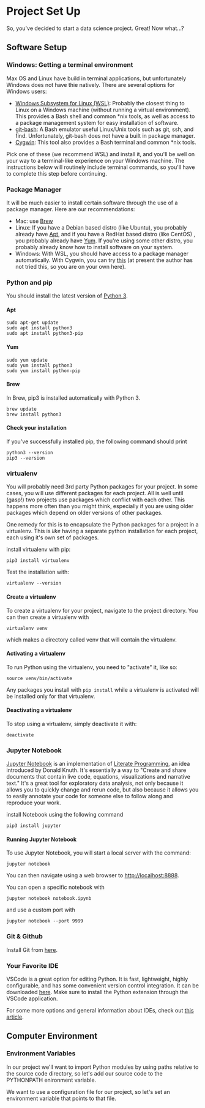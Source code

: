 # Project Set Up

So, you've decided to start a data science project. Great! Now what...?

## Software Setup

### Windows: Getting a terminal environment

Max OS and Linux have build in terminal applications, but unfortunately Windows does not have thie natively.
There are several options for Windows users:

* [Windows Subsystem for Linux (WSL)](https://docs.microsoft.com/en-us/windows/wsl/install-win10): Probably the closest thing to Linux on a Windows machine (without running a virtual environment). This provides a Bash shell and common \*nix tools, as well as access to a package management system for easy installation of software.
* [git-bash](https://gitforwindows.org/): A Bash emulator useful Linux/Unix tools such as git, ssh, and find. Unfortunately, git-bash does not have a built in package manager.
* [Cygwin](https://www.cygwin.com/): This tool also provides a Bash terminal and common \*nix tools. 

Pick one of these (we recommend WSL) and install it, and you'll be well on your way to a terminal-like experience on your Windows machine.
The instructions below will routinely include terminal commands, so you'll have to complete this step before continuing. 

### Package Manager

It will be much easier to install certain software through the use of a package manager.
Here are our recommendations:

* Mac: use [Brew](https://brew.sh/)
* Linux: If you have a Debian based distro (like Ubuntu), you probably already have [Apt](), and if you have a RedHat based distro (like CentOS) , you probably already have [Yum](http://yum.baseurl.org/). If you're using some other distro, you probably already know how to install software on your system.
* Windows: With WSL, you should have access to a package manager automatically. With Cygwin, you can try [this](https://github.com/transcode-open/apt-cyg) (at present the author has not tried this, so you are on your own here).

### Python and pip

You should install the latest version of [Python 3](https://www.python.org/downloads/). 

#### Apt
```
sudo apt-get update
sudo apt install python3
sudo apt install python3-pip
```

#### Yum
```
sudo yum update
sudo yum install python3
sudo yum install python-pip
```

#### Brew
In Brew, pip3 is installed automatically with Python 3.
```
brew update
brew install python3
```

#### Check your installation
If you've successfully installed pip, the following command should print 
```
python3 --version
pip3 --version
```

### virtualenv

You will probably need 3rd party Python packages for your project.
In some cases, you will use different packages for each project. 
All is well until (gasp!) two projects use packages which conflict with each other. 
This happens more often than you might think, especially if you are using older packages which depend on older versions of other packages.

One remedy for this is to encapsulate the Python packages for a project in a virtualenv.
This is *like* having a separate python installation for each project, each using it's own set of packages.

install virtualenv with pip:
```
pip3 install virtualenv
```
Test the installation with:
```
virtualenv --version
```

#### Create a virtualenv

To create a virtualenv for your project, navigate to the project directory.
You can then create a virtualenv with
```
virtualenv venv
```
which makes a directory called venv that will contain the virtualenv.

#### Activating a virtualenv

To run Python using the virtualenv, you need to "activate" it, like so:

```
source venv/bin/activate
```

Any packages you install with `pip install` while a virtualenv is activated will be installed only for that virtualenv.

#### Deactivating a virtualenv

To stop using a virtualenv, simply deactivate it with:
```
deactivate
```

### Jupyter Notebook

[Jupyter Notebook](https://jupyter.org/index.html) is an implementation of [Literate Programming](https://en.wikipedia.org/wiki/Literate_programming), an idea introduced by Donald Knuth. 
It's essentially a way to "Create and share documents that contain live code, equations, visualizations and narrative text."
It's a great tool for exploratory data analysis, not only because it allows you to quickly change and rerun code, but also because it allows you to easily annotate your code for someone else to follow along and reproduce your work.

install Notebook using the following command

```
pip3 install jupyter
```

#### Running Jupyter Notebook

To use Jupyter Notebook, you will start a local server with the command:
```
jupyter notebook
```
You can then navigate using a web browser to [http://localhost:8888](http://localhost:8888).

You can open a specific notebook with 
```
jupyter notebook notebook.ipynb
```
and use a custom port with 
```
jupyter notebook --port 9999
```


### Git & Github

Install Git from [here](https://git-scm.com/downloads).

### Your Favorite IDE

VSCode is a great option for editing Python. It is fast, lightweight, highly configurable, and has some convenient version control integration. It can be downloaded [here](https://code.visualstudio.com/). Make sure to install the Python extension through the VSCode application.

For some more options and general information about IDEs, check out [this article](https://realpython.com/python-ides-code-editors-guide/#visual-studio-code).


## Computer Environment

### Environment Variables

In our project we'll want to import Python modules by using paths relative to the source code directory, so let's add our source code to the PYTHONPATH enironment variable.

We want to use a configuration file for our project, so let's set an environment variable that points to that file.




